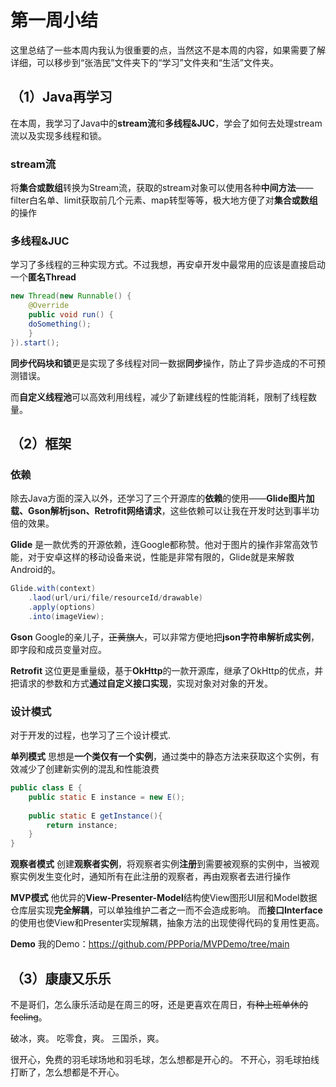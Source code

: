 # 第一周小结
这里总结了一些本周内我认为很重要的点，当然这不是本周的内容，如果需要了解详细，可以移步到“张浩民”文件夹下的“学习”文件夹和“生活”文件夹。

## （1）Java再学习
在本周，我学习了Java中的**stream流**和**多线程&JUC**，学会了如何去处理stream流以及实现多线程和锁。

### **stream流**
将**集合或数组**转换为Stream流，获取的stream对象可以使用各种**中间方法**——filter白名单、limit获取前几个元素、map转型等等，极大地方便了对**集合或数组**的操作

### **多线程&JUC**
学习了多线程的三种实现方式。不过我想，再安卓开发中最常用的应该是直接启动一个**匿名Thread**
```java
new Thread(new Runnable() {
	@Override
	public void run() {
	doSomething();
	}
}).start();
```
**同步代码块和锁**更是实现了多线程对同一数据**同步**操作，防止了异步造成的不可预测错误。

而**自定义线程池**可以高效利用线程，减少了新建线程的性能消耗，限制了线程数量。

## （2）框架

### 依赖
除去Java方面的深入以外，还学习了三个开源库的**依赖**的使用——**Glide图片加载、Gson解析json、Retrofit网络请求**，这些依赖可以让我在开发时达到事半功倍的效果。

**Glide**
是一款优秀的开源依赖，连Google都称赞。他对于图片的操作非常高效节能，对于安卓这样的移动设备来说，性能是非常有限的，Glide就是来解救Android的。
```java
Glide.with(context)
	.laod(url/uri/file/resourceId/drawable)
	.apply(options)
	.into(imageView);
```

**Gson**
Google的亲儿子，~~正黄旗人~~，可以非常方便地把**json字符串解析成实例**，即字段和成员变量对应。

**Retrofit**
这位更是重量级，基于**OkHttp**的一款开源库，继承了OkHttp的优点，并把请求的参数和方式**通过自定义接口实现**，实现对象对对象的开发。

### 设计模式
对于开发的过程，也学习了三个设计模式.

**单列模式**
思想是**一个类仅有一个实例**，通过类中的静态方法来获取这个实例，有效减少了创建新实例的混乱和性能浪费
```java
public class E {
    public static E instance = new E();
    
    public static E getInstance(){
        return instance;
    }
}
```

**观察者模式**
创建**观察者实例**，将观察者实例**注册**到需要被观察的实例中，当被观察实例发生变化时，通知所有在此注册的观察者，再由观察者去进行操作

**MVP模式**
他优异的**View-Presenter-Model**结构使View图形UI层和Model数据仓库层实现**完全解耦**，可以单独维护二者之一而不会造成影响。
而**接口Interface**的使用也使View和Presenter实现解耦，抽象方法的出现使得代码的复用性更高。

**Demo**
我的Demo：https://github.com/PPPoria/MVPDemo/tree/main

## （3）康康又乐乐
不是哥们，怎么康乐活动是在周三的呀，还是更喜欢在周日，~~有种上班单休的feeling~~。

破冰，爽。
吃零食，爽。
三国杀，爽。

很开心，免费的羽毛球场地和羽毛球，怎么想都是开心的。
不开心，羽毛球拍线打断了，怎么想都是不开心。